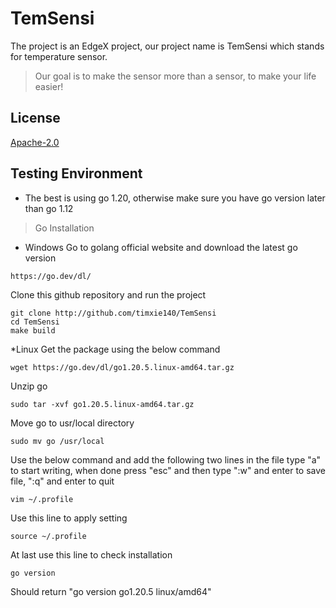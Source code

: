 # TemSensi
The project is an EdgeX project, our project name is TemSensi which stands for temperature sensor.
>Our goal is to make the sensor more than a sensor, to make your life easier! 

## License

[Apache-2.0](LICENSE)

## Testing Environment
* The best is using go 1.20, otherwise make sure you have go version later than go 1.12
> Go Installation
* Windows
Go to golang official website and download the latest go version
```
https://go.dev/dl/
```

Clone this github repository and run the project
```
git clone http://github.com/timxie140/TemSensi
cd TemSensi
make build
```

*Linux
Get the package using the below command
```
wget https://go.dev/dl/go1.20.5.linux-amd64.tar.gz
```
Unzip go
```
sudo tar -xvf go1.20.5.linux-amd64.tar.gz
```
Move go to usr/local directory
```
sudo mv go /usr/local
```
Use the below command and add the following two lines in the file
type "a" to start writing, when done press "esc" and then type ":w" and enter to save file, ":q" and enter to quit
```
vim ~/.profile
```
Use this line to apply setting
```
source ~/.profile
```
At last use this line to check installation
```
go version
```
Should return "go version go1.20.5 linux/amd64"
